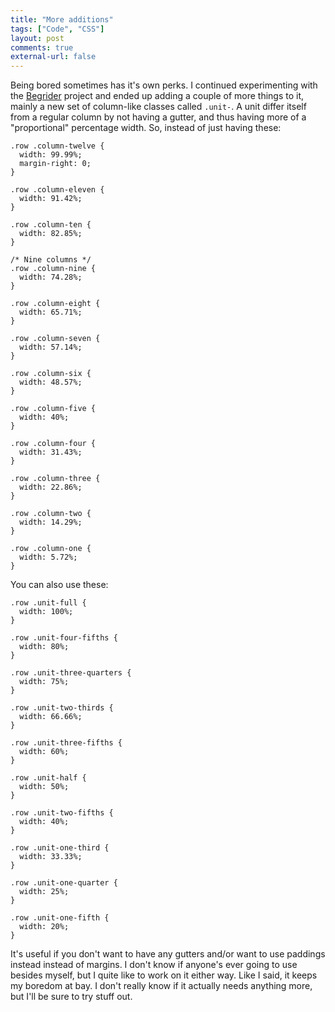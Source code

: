 ```yaml
---
title: "More additions"
tags: ["Code", "CSS"]
layout: post
comments: true
external-url: false
---
```


Being bored sometimes has it's own perks. I continued experimenting with the [Begrider](/projects/begrider/) project and ended up adding a couple of more things to it, mainly a new set of column-like classes called `.unit-`. A unit differ itself from a regular column by not having a gutter, and thus having more of a "proportional" percentage width. So, instead of just having these:

    .row .column-twelve {
      width: 99.99%;
      margin-right: 0;
    }

    .row .column-eleven {
      width: 91.42%;
    }

    .row .column-ten {
      width: 82.85%;
    }

    /* Nine columns */
    .row .column-nine {
      width: 74.28%;
    }

    .row .column-eight {
      width: 65.71%;
    }
    
    .row .column-seven {
      width: 57.14%;
    }

    .row .column-six {
      width: 48.57%;
    }

    .row .column-five {
      width: 40%;
    }

    .row .column-four {
      width: 31.43%;
    }

    .row .column-three {
      width: 22.86%;
    }

    .row .column-two {
      width: 14.29%;
    }

    .row .column-one {
      width: 5.72%;
    }

You can also use these:

    .row .unit-full {
      width: 100%;
    }

    .row .unit-four-fifths {
      width: 80%;
    }

    .row .unit-three-quarters {
      width: 75%;
    }

    .row .unit-two-thirds {
      width: 66.66%;
    }

    .row .unit-three-fifths {
      width: 60%;
    }

    .row .unit-half {
      width: 50%;
    }

    .row .unit-two-fifths {
      width: 40%;
    }

    .row .unit-one-third {
      width: 33.33%;
    }

    .row .unit-one-quarter {
      width: 25%;
    }

    .row .unit-one-fifth {
      width: 20%;
    }

It's useful if you don't want to have any gutters and/or want to use paddings instead instead of margins. I don't know if anyone's ever going to use besides myself, but I quite like to work on it either way. Like I said, it keeps my boredom at bay. I don't really know if it actually needs anything more, but I'll be sure to try stuff out.
